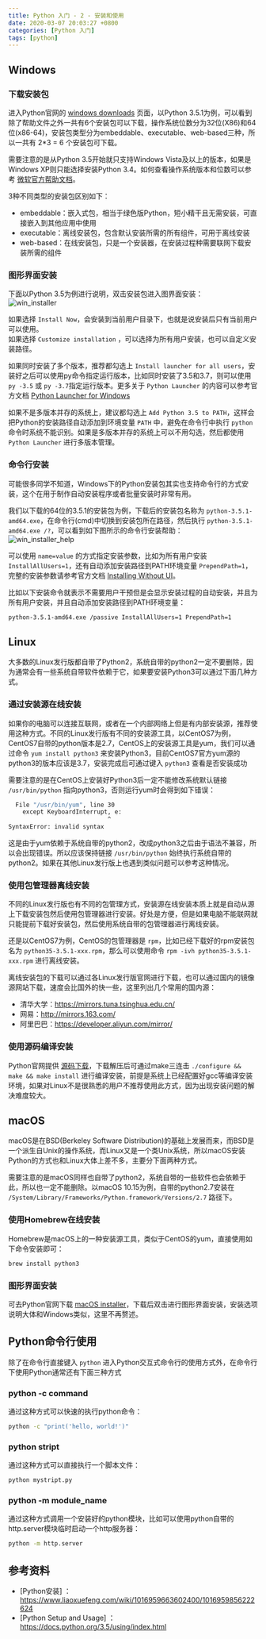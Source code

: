 ```yaml
---
title: Python 入门 - 2 - 安装和使用
date: 2020-03-07 20:03:27 +0800
categories: [Python 入门]
tags: [python]
---
```


## Windows

### 下载安装包

进入Python官网的 [windows downloads](https://www.python.org/downloads/windows/) 页面，以Python 3.5.1为例，可以看到除了帮助文件之外一共有6个安装包可以下载，操作系统位数分为32位(X86)和64位(x86-64)，安装包类型分为embeddable、executable、web-based三种，所以一共有 2*3 = 6 个安装包可下载。

需要注意的是从Python 3.5开始就只支持Windows Vista及以上的版本，如果是Windows XP则只能选择安装Python 3.4。如何查看操作系统版本和位数可以参考 [微软官方帮助文档](https://support.microsoft.com/zh-cn/help/13443/windows-which-version-am-i-running)。

3种不同类型的安装包区别如下：
* embeddable：嵌入式包，相当于绿色版Python，短小精干且无需安装，可直接嵌入到其他应用中使用
* executable：离线安装包，包含默认安装所需的所有组件，可用于离线安装
* web-based：在线安装包，只是一个安装器，在安装过程种需要联网下载安装所需的组件

### 图形界面安装

下面以Python 3.5为例进行说明，双击安装包进入图界面安装：  
![win_installer](/assets/img/python-tutorial/win_installer.png)

如果选择 `Install Now`，会安装到当前用户目录下，也就是说安装后只有当前用户可以使用。  
如果选择 `Customize installation` ，可以选择为所有用户安装，也可以自定义安装路径。

如果同时安装了多个版本，推荐都勾选上 `Install launcher for all users`，安装好之后可以使用py命令指定运行版本，比如同时安装了3.5和3.7，则可以使用 `py -3.5` 或 `py -3.7`指定运行版本。更多关于 `Python Launcher` 的内容可以参考官方文档 [Python Launcher for Windows](https://docs.python.org/3.5/using/windows.html#python-launcher-for-windows)

如果不是多版本并存的系统上，建议都勾选上 `Add Python 3.5 to PATH`，这样会把Python的安装路径自动添加到环境变量 `PATH` 中，避免在命令行中执行 `python` 命令时系统不能识别。如果是多版本并存的系统上可以不用勾选，然后都使用 `Python Launcher` 进行多版本管理。

### 命令行安装

可能很多同学不知道，Windows下的Python安装包其实也支持命令行的方式安装，这个在用于制作自动安装程序或者批量安装时非常有用。

我们以下载的64位的3.5.1的安装包为例，下载后的安装包名称为 `python-3.5.1-amd64.exe`，在命令行(cmd)中切换到安装包所在路径，然后执行 `python-3.5.1-amd64.exe /?`，可以看到如下图所示的命令行安装帮助：  
![win_installer_help](/assets/img/python-tutorial/win_installer_help.png)  

可以使用 `name=value` 的方式指定安装参数，比如为所有用户安装 `InstallAllUsers=1`，还有自动添加安装路径到PATH环境变量 `PrependPath=1`，完整的安装参数请参考官方文档 [Installing Without UI](https://docs.python.org/3.5/using/windows.html#installing-without-ui)。

比如以下安装命令就表示不需要用户干预但是会显示安装过程的自动安装，并且为所有用户安装，并且自动添加安装路径到PATH环境变量：
```sh
python-3.5.1-amd64.exe /passive InstallAllUsers=1 PrependPath=1
```

## Linux

大多数的Linux发行版都自带了Python2，系统自带的python2一定不要删除，因为通常会有一些系统自带软件依赖于它，如果要安装Python3可以通过下面几种方式。

### 通过安装源在线安装

如果你的电脑可以连接互联网，或者在一个内部网络上但是有内部安装源，推荐使用这种方式。不同的Linux发行版有不同的安装源工具，以CentOS7为例，CentOS7自带的python版本是2.7，CentOS上的安装源工具是yum，我们可以通过命令 `yum install python3` 来安装Python3，目前CentOS7官方yum源的python3的版本应该是3.7，安装完成后可通过键入 `python3` 查看是否安装成功

需要注意的是在CentOS上安装好Python3后一定不能修改系统默认链接 `/usr/bin/python` 指向python3，否则运行yum时会得到如下错误：
```sh
  File "/usr/bin/yum", line 30
    except KeyboardInterrupt, e:
                            ^
SyntaxError: invalid syntax
```
这是由于yum依赖于系统自带的python2，改成python3之后由于语法不兼容，所以会出现错误。所以应该保持链接 `/usr/bin/python` 始终执行系统自带的python2。如果在其他Linux发行版上也遇到类似问题可以参考这种情况。

### 使用包管理器离线安装

不同的Linux发行版也有不同的包管理方式，安装源在线安装本质上就是自动从源上下载安装包然后使用包管理器进行安装。好处是方便，但是如果电脑不能联网就只能提前下载好安装包，然后使用系统自带的包管理器进行离线安装。

还是以CentOS7为例，CentOS的包管理器是 `rpm`，比如已经下载好的rpm安装包名为 `python35-3.5.1-xxx.rpm`，那么可以使用命令 `rpm -ivh python35-3.5.1-xxx.rpm` 进行离线安装。

离线安装包的下载可以通过各Linux发行版官网进行下载，也可以通过国内的镜像源网站下载，速度会比国外的快一些，这里列出几个常用的国内源：
* 清华大学：https://mirrors.tuna.tsinghua.edu.cn/
* 网易：http://mirrors.163.com/
* 阿里巴巴：https://developer.aliyun.com/mirror/

### 使用源码编译安装

Python官网提供 [源码下载](https://www.python.org/downloads/source/)，下载解压后可通过make三连击 `./configure && make && make install` 进行编译安装，前提是系统上已经配置好gcc等编译安装环境，如果对Linux不是很熟悉的用户不推荐使用此方式，因为出现安装问题的解决难度较大。

## macOS

macOS是在BSD(Berkeley Software Distribution)的基础上发展而来，而BSD是一个派生自Unix的操作系统，而Linux又是一个类Unix系统，所以macOS安装Python的方式也和Linux大体上差不多，主要分下面两种方式。

需要注意的是macOS同样也自带了python2，系统自带的一些软件也会依赖于此，所以也一定不能删除。以macOS 10.15为例，自带的python2.7安装在 `/System/Library/Frameworks/Python.framework/Versions/2.7` 路径下。

### 使用Homebrew在线安装

Homebrew是macOS上的一种安装源工具，类似于CentOS的yum，直接使用如下命令安装即可：
```sh
brew install python3
```

### 图形界面安装

可去Python官网下载 [macOS installer](https://www.python.org/downloads/mac-osx/)，下载后双击进行图形界面安装，安装选项说明大体和Windows类似，这里不再赘述。

## Python命令行使用

除了在命令行直接键入 `python` 进入Python交互式命令行的使用方式外，在命令行下使用Python通常还有下面三种方式

### python -c command

通过这种方式可以快速的执行python命令：

```sh
python -c "print('hello, world!')"
```

### python stript

通过这种方式可以直接执行一个脚本文件：

```sh
python mystript.py
```

### python -m module_name

通过这种方式调用一个安装好的python模块，比如可以使用python自带的http.server模块临时启动一个http服务器：

```sh
python -m http.server
```

## 参考资料

- [Python安装] ：https://www.liaoxuefeng.com/wiki/1016959663602400/1016959856222624
- [Python Setup and Usage] ：https://docs.python.org/3.5/using/index.html